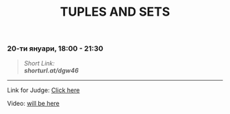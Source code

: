 <h1 align="center">TUPLES AND SETS</h1>
    <br>

<h3>20-ти януари, 18:00 - 21:30</h3>

<blockquote>
    <i>
        Short Link: <br> 
        <b>
            shorturl.at/dgw46
        </b> 
    </i>
</blockquote>

<hr>

<p>
    Link for Judge: <a href="https://judge.softuni.bg/Contests/Practice/Index/1832#0">Click here</a>
</p>

<p>
    Video: <a href="">will be here</a>
</p>
